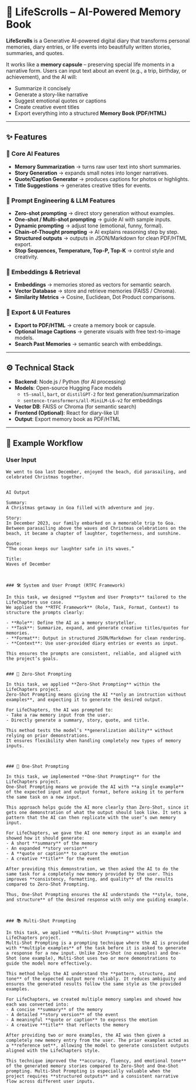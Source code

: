 # 📖 LifeScrolls – AI-Powered Memory Book

**LifeScrolls** is a Generative AI-powered digital diary that transforms personal memories, diary entries, or life events into beautifully written stories, summaries, and quotes.  

It works like a **memory capsule** – preserving special life moments in a narrative form. Users can input text about an event (e.g., a trip, birthday, or achievement), and the AI will:  

- Summarize it concisely  
- Generate a story-like narrative  
- Suggest emotional quotes or captions  
- Create creative event titles  
- Export everything into a structured **Memory Book (PDF/HTML)**  

---

## ✨ Features

### 🔹 Core AI Features
- **Memory Summarization** → turns raw user text into short summaries.  
- **Story Generation** → expands small notes into longer narratives.  
- **Quote/Caption Generator** → produces captions for photos or highlights.  
- **Title Suggestions** → generates creative titles for events.  

### 🔹 Prompt Engineering & LLM Features
- **Zero-shot prompting** → direct story generation without examples.  
- **One-shot / Multi-shot prompting** → guide AI with sample inputs.  
- **Dynamic prompting** → adjust tone (emotional, funny, formal).  
- **Chain-of-Thought prompting** → AI explains reasoning step by step.  
- **Structured outputs** → outputs in JSON/Markdown for clean PDF/HTML export.  
- **Stop Sequences, Temperature, Top-P, Top-K** → control style and creativity.  

### 🔹 Embeddings & Retrieval
- **Embeddings** → memories stored as vectors for semantic search.  
- **Vector Database** → store and retrieve memories (FAISS / Chroma).  
- **Similarity Metrics** → Cosine, Euclidean, Dot Product comparisons.  

### 🔹 Export & UI Features
- **Export to PDF/HTML** → create a memory book or capsule.  
- **Optional Image Captions** → generate visuals with free text-to-image models.  
- **Search Past Memories** → semantic search with embeddings.  

---

## ⚙️ Technical Stack

- **Backend**: Node.js / Python (for AI processing)  
- **Models**: Open-source Hugging Face models  
  - `t5-small`, `bart`, or `distilGPT-2` for text generation/summarization  
  - `sentence-transformers/all-MiniLM-L6-v2` for embeddings  
- **Vector DB**: FAISS or Chroma (for semantic search)  
- **Frontend (Optional)**: React for diary-like UI  
- **Output**: Export memory book as PDF/HTML  

---

## 📌 Example Workflow

### User Input
```text
We went to Goa last December, enjoyed the beach, did parasailing, and celebrated Christmas together.


AI Output

Summary:
A Christmas getaway in Goa filled with adventure and joy.

Story:
In December 2023, our family embarked on a memorable trip to Goa. Between parasailing above the waves and Christmas celebrations on the beach, it became a chapter of laughter, togetherness, and sunshine.

Quote:
“The ocean keeps our laughter safe in its waves.”

Title:
Waves of December



### 🛠️ System and User Prompt (RTFC Framework)

In this task, we designed **System and User Prompts** tailored to the LifeChapters use case.  
We applied the **RTFC Framework** (Role, Task, Format, Context) to structure the prompts clearly:  

- **Role**: Define the AI as a memory storyteller.  
- **Task**: Summarize, expand, and generate creative titles/quotes for memories.  
- **Format**: Output in structured JSON/Markdown for clean rendering.  
- **Context**: Use user-provided diary entries or events as input.  

This ensures the prompts are consistent, reliable, and aligned with the project’s goals.


### 🎯 Zero-Shot Prompting

In this task, we applied **Zero-Shot Prompting** within the LifeChapters project.  
Zero-Shot Prompting means giving the AI **only an instruction without examples**, and expecting it to generate the desired output.  

For LifeChapters, the AI was prompted to:  
- Take a raw memory input from the user.  
- Directly generate a summary, story, quote, and title.  

This method tests the model’s **generalization ability** without relying on prior demonstrations.  
It ensures flexibility when handling completely new types of memory inputs.



### 📝 One-Shot Prompting  

In this task, we implemented **One-Shot Prompting** for the LifeChapters project.  
One-Shot Prompting means we provide the AI with **a single example** of the expected input and output format, before asking it to perform the same task on a new input.  

This approach helps guide the AI more clearly than Zero-Shot, since it gets one demonstration of what the output should look like. It sets a pattern that the AI can then replicate with the user’s own memory input.  

For LifeChapters, we gave the AI one memory input as an example and showed how it should generate:  
- A short **summary** of the memory  
- An expanded **story version**  
- A **quote or caption** to capture the emotion  
- A creative **title** for the event  

After providing this demonstration, we then asked the AI to do the same task for a completely new memory provided by the user. This improves **consistency, formatting, and quality** of the results compared to Zero-Shot Prompting.  

Thus, One-Shot Prompting ensures the AI understands the **style, tone, and structure** of the desired response with only one guiding example.  



### 📚 Multi-Shot Prompting  

In this task, we applied **Multi-Shot Prompting** within the LifeChapters project.  
Multi-Shot Prompting is a prompting technique where the AI is provided with **multiple examples** of the task before it is asked to generate a response for a new input. Unlike Zero-Shot (no examples) and One-Shot (one example), Multi-Shot uses two or more demonstrations to guide the model more effectively.  

This method helps the AI understand the **pattern, structure, and tone** of the expected output more reliably. It reduces ambiguity and ensures the generated results follow the same style as the provided examples.  

For LifeChapters, we created multiple memory samples and showed how each was converted into:  
- A concise **summary** of the memory  
- A detailed **story version** of the event  
- A meaningful **quote or caption** to express the emotion  
- A creative **title** that reflects the memory  

After providing two or more examples, the AI was then given a completely new memory entry from the user. The prior examples acted as a **reference set**, allowing the model to generate consistent outputs aligned with the LifeChapters style.  

This technique improved the **accuracy, fluency, and emotional tone** of the generated memory stories compared to Zero-Shot and One-Shot prompting. Multi-Shot Prompting is especially valuable when the project requires **structured outputs** and a consistent narrative flow across different user inputs.  
